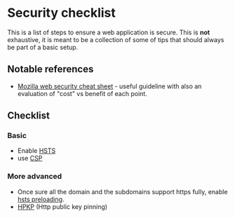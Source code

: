 # Security checklist

This is a list of steps to ensure a web application is secure. This is **not** exhaustive, it is meant to be a collection of some of tips that should always be part of a basic setup.

## Notable references

- [Mozilla web security cheat sheet](https://infosec.mozilla.org/guidelines/web_security) - useful guideline with also an evaluation of "cost" vs benefit of each point.

## Checklist

### Basic

- Enable [HSTS](./https.md#HSTS)
- use [CSP](./README#CSP)

### More advanced

- Once sure all the domain and the subdomains support https fully, enable [hsts preloading](./https.md#HSTS-preloading).
- [HPKP](./https.md#HPKP) (Http public key pinning)

